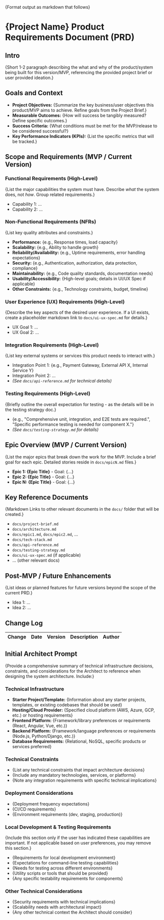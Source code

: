 {Format output as markdown that follows}

# {Project Name} Product Requirements Document (PRD)

## Intro

{Short 1-2 paragraph describing the what and why of the product/system being built for this version/MVP, referencing the provided project brief or user provided ideation.}

## Goals and Context

- **Project Objectives:** {Summarize the key business/user objectives this product/MVP aims to achieve. Refine goals from the Project Brief.}
- **Measurable Outcomes:** {How will success be tangibly measured? Define specific outcomes.}
- **Success Criteria:** {What conditions must be met for the MVP/release to be considered successful?}
- **Key Performance Indicators (KPIs):** {List the specific metrics that will be tracked.}

## Scope and Requirements (MVP / Current Version)

### Functional Requirements (High-Level)

{List the major capabilities the system must have. Describe _what_ the system does, not _how_. Group related requirements.}

- Capability 1: ...
- Capability 2: ...

### Non-Functional Requirements (NFRs)

{List key quality attributes and constraints.}

- **Performance:** {e.g., Response times, load capacity}
- **Scalability:** {e.g., Ability to handle growth}
- **Reliability/Availability:** {e.g., Uptime requirements, error handling expectations}
- **Security:** {e.g., Authentication, authorization, data protection, compliance}
- **Maintainability:** {e.g., Code quality standards, documentation needs}
- **Usability/Accessibility:** {High-level goals; details in UI/UX Spec if applicable}
- **Other Constraints:** {e.g., Technology constraints, budget, timeline}

### User Experience (UX) Requirements (High-Level)

{Describe the key aspects of the desired user experience. If a UI exists, create a placeholder markdown link to `docs/ui-ux-spec.md` for details.}

- UX Goal 1: ...
- UX Goal 2: ...

### Integration Requirements (High-Level)

{List key external systems or services this product needs to interact with.}

- Integration Point 1: {e.g., Payment Gateway, External API X, Internal Service Y}
- Integration Point 2: ...
- _(See `docs/api-reference.md` for technical details)_

### Testing Requirements (High-Level)

{Briefly outline the overall expectation for testing - as the details will be in the testing strategy doc.}

- {e.g., "Comprehensive unit, integration, and E2E tests are required.", "Specific performance testing is needed for component X."}
- _(See `docs/testing-strategy.md` for details)_

## Epic Overview (MVP / Current Version)

{List the major epics that break down the work for the MVP. Include a brief goal for each epic. Detailed stories reside in `docs/epicN.md` files.}

- **Epic 1: {Epic Title}** - Goal: {...}
- **Epic 2: {Epic Title}** - Goal: {...}
- **Epic N: {Epic Title}** - Goal: {...}

## Key Reference Documents

{Markdown Links to other relevant documents in the `docs/` folder that will be created.}

- `docs/project-brief.md`
- `docs/architecture.md`
- `docs/epic1.md`, `docs/epic2.md`, ...
- `docs/tech-stack.md`
- `docs/api-reference.md`
- `docs/testing-strategy.md`
- `docs/ui-ux-spec.md` (if applicable)
- ... (other relevant docs)

## Post-MVP / Future Enhancements

{List ideas or planned features for future versions beyond the scope of the current PRD.}

- Idea 1: ...
- Idea 2: ...

## Change Log

| Change | Date | Version | Description | Author |
| ------ | ---- | ------- | ----------- | ------ |

## Initial Architect Prompt

{Provide a comprehensive summary of technical infrastructure decisions, constraints, and considerations for the Architect to reference when designing the system architecture. Include:}

### Technical Infrastructure

- **Starter Project/Template:** {Information about any starter projects, templates, or existing codebases that should be used}
- **Hosting/Cloud Provider:** {Specified cloud platform (AWS, Azure, GCP, etc.) or hosting requirements}
- **Frontend Platform:** {Framework/library preferences or requirements (React, Angular, Vue, etc.)}
- **Backend Platform:** {Framework/language preferences or requirements (Node.js, Python/Django, etc.)}
- **Database Requirements:** {Relational, NoSQL, specific products or services preferred}

### Technical Constraints

- {List any technical constraints that impact architecture decisions}
- {Include any mandatory technologies, services, or platforms}
- {Note any integration requirements with specific technical implications}

### Deployment Considerations

- {Deployment frequency expectations}
- {CI/CD requirements}
- {Environment requirements (dev, staging, production)}

### Local Development & Testing Requirements

{Include this section only if the user has indicated these capabilities are important. If not applicable based on user preferences, you may remove this section.}

- {Requirements for local development environment}
- {Expectations for command-line testing capabilities}
- {Needs for testing across different environments}
- {Utility scripts or tools that should be provided}
- {Any specific testability requirements for components}

### Other Technical Considerations

- {Security requirements with technical implications}
- {Scalability needs with architectural impact}
- {Any other technical context the Architect should consider}
